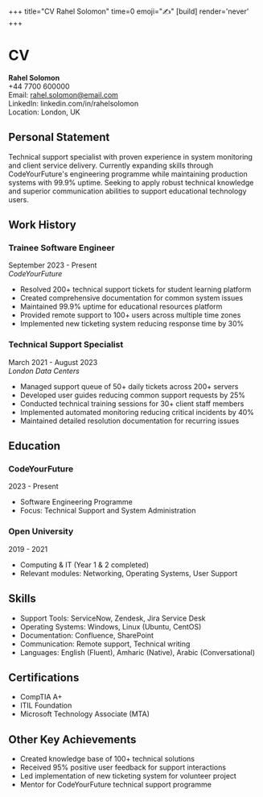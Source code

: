 +++
title="CV Rahel Solomon"
time=0
emoji="✍️"
[build]
render='never'
+++

# CV

**Rahel Solomon**  
+44 7700 600000  
Email: rahel.solomon@email.com  
LinkedIn: linkedin.com/in/rahelsolomon  
Location: London, UK

## Personal Statement

Technical support specialist with proven experience in system monitoring and client service delivery. Currently expanding skills through CodeYourFuture's engineering programme while maintaining production systems with 99.9% uptime. Seeking to apply robust technical knowledge and superior communication abilities to support educational technology users.

## Work History

### Trainee Software Engineer

September 2023 - Present  
_CodeYourFuture_

- Resolved 200+ technical support tickets for student learning platform
- Created comprehensive documentation for common system issues
- Maintained 99.9% uptime for educational resources platform
- Provided remote support to 100+ users across multiple time zones
- Implemented new ticketing system reducing response time by 30%

### Technical Support Specialist

March 2021 - August 2023  
_London Data Centers_

- Managed support queue of 50+ daily tickets across 200+ servers
- Developed user guides reducing common support requests by 25%
- Conducted technical training sessions for 30+ client staff members
- Implemented automated monitoring reducing critical incidents by 40%
- Maintained detailed resolution documentation for recurring issues

## Education

### CodeYourFuture

2023 - Present

- Software Engineering Programme
- Focus: Technical Support and System Administration

### Open University

2019 - 2021

- Computing & IT (Year 1 & 2 completed)
- Relevant modules: Networking, Operating Systems, User Support

## Skills

- Support Tools: ServiceNow, Zendesk, Jira Service Desk
- Operating Systems: Windows, Linux (Ubuntu, CentOS)
- Documentation: Confluence, SharePoint
- Communication: Remote support, Technical writing
- Languages: English (Fluent), Amharic (Native), Arabic (Conversational)

## Certifications

- CompTIA A+
- ITIL Foundation
- Microsoft Technology Associate (MTA)

## Other Key Achievements

- Created knowledge base of 100+ technical solutions
- Received 95% positive user feedback for support interactions
- Led implementation of new ticketing system for volunteer project
- Mentor for CodeYourFuture technical support programme
